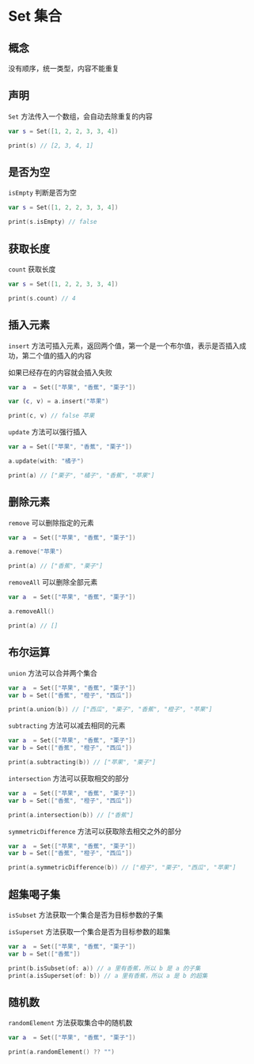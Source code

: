 # Set 集合

## 概念

没有顺序，统一类型，内容不能重复

## 声明

`Set` 方法传入一个数组，会自动去除重复的内容

```swift
var s = Set([1, 2, 2, 3, 3, 4])

print(s) // [2, 3, 4, 1]
```

## 是否为空

`isEmpty` 判断是否为空

```swift
var s = Set([1, 2, 2, 3, 3, 4])

print(s.isEmpty) // false
```

## 获取长度

`count` 获取长度

```swift
var s = Set([1, 2, 2, 3, 3, 4])

print(s.count) // 4
```

## 插入元素

`insert` 方法可插入元素，返回两个值，第一个是一个布尔值，表示是否插入成功，第二个值的插入的内容

如果已经存在的内容就会插入失败

```swift
var a  = Set(["苹果", "香蕉", "栗子"])

var (c, v) = a.insert("苹果")

print(c, v) // false 苹果
```

`update` 方法可以强行插入

```swift
var a = Set(["苹果", "香蕉", "栗子"])

a.update(with: "橘子")

print(a) // ["栗子", "橘子", "香蕉", "苹果"]
```

## 删除元素

`remove` 可以删除指定的元素

```swift
var a  = Set(["苹果", "香蕉", "栗子"])

a.remove("苹果")

print(a) // ["香蕉", "栗子"]
```

`removeAll` 可以删除全部元素

```swift
var a  = Set(["苹果", "香蕉", "栗子"])

a.removeAll()

print(a) // []
```

## 布尔运算

`union` 方法可以合并两个集合

```swift
var a  = Set(["苹果", "香蕉", "栗子"])
var b = Set(["香蕉", "橙子", "西瓜"])

print(a.union(b)) // ["西瓜", "栗子", "香蕉", "橙子", "苹果"]
```

`subtracting` 方法可以减去相同的元素

```swift
var a  = Set(["苹果", "香蕉", "栗子"])
var b = Set(["香蕉", "橙子", "西瓜"])

print(a.subtracting(b)) // ["苹果", "栗子"]
```

`intersection` 方法可以获取相交的部分

```swift
var a  = Set(["苹果", "香蕉", "栗子"])
var b = Set(["香蕉", "橙子", "西瓜"])

print(a.intersection(b)) // ["香蕉"]
```

`symmetricDifference` 方法可以获取除去相交之外的部分

```swift
var a  = Set(["苹果", "香蕉", "栗子"])
var b = Set(["香蕉", "橙子", "西瓜"])

print(a.symmetricDifference(b)) // ["橙子", "栗子", "西瓜", "苹果"]
```

## 超集喝子集

`isSubset` 方法获取一个集合是否为目标参数的子集

`isSuperset` 方法获取一个集合是否为目标参数的超集

```swift
var a  = Set(["苹果", "香蕉", "栗子"])
var b = Set(["香蕉"])

print(b.isSubset(of: a)) // a 里有香蕉，所以 b 是 a 的子集
print(a.isSuperset(of: b)) // a 里有香蕉，所以 a 是 b 的超集
```

## 随机数

`randomElement` 方法获取集合中的随机数

```swift
var a  = Set(["苹果", "香蕉", "栗子"])

print(a.randomElement() ?? "")
```
